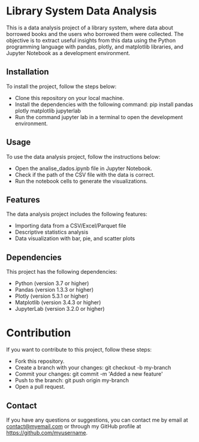# Library System Data Analysis

This is a data analysis project of a library system, where data about borrowed books and the users who borrowed them were collected. The objective is to extract useful insights from this data using the Python programming language with pandas, plotly, and matplotlib libraries, and Jupyter Notebook as a development environment.

## Installation
To install the project, follow the steps below:

- Clone this repository on your local machine.
- Install the dependencies with the following command: pip install pandas plotly matplotlib jupyterlab
- Run the command jupyter lab in a terminal to open the development environment.

## Usage
To use the data analysis project, follow the instructions below:

- Open the analise_dados.ipynb file in Jupyter Notebook.
- Check if the path of the CSV file with the data is correct.
- Run the notebook cells to generate the visualizations.

## Features
The data analysis project includes the following features:

- Importing data from a CSV/Excel/Parquet file
- Descriptive statistics analysis
- Data visualization with bar, pie, and scatter plots

## Dependencies
This project has the following dependencies:

- Python (version 3.7 or higher)
- Pandas (version 1.3.3 or higher)
- Plotly (version 5.3.1 or higher)
- Matplotlib (version 3.4.3 or higher)
- JupyterLab (version 3.2.0 or higher)

# Contribution
If you want to contribute to this project, follow these steps:

- Fork this repository.
- Create a branch with your changes: git checkout -b my-branch
- Commit your changes: git commit -m 'Added a new feature'
- Push to the branch: git push origin my-branch
- Open a pull request.

## Contact
If you have any questions or suggestions, you can contact me by email at contact@myemail.com or through my GitHub profile at https://github.com/myusername.
